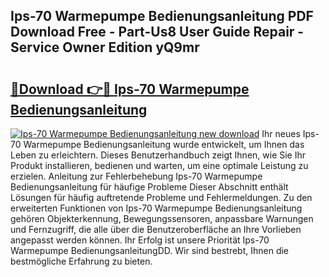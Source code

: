 ## Ips-70 Warmepumpe Bedienungsanleitung PDF Download Free - Part-Us8 User Guide Repair - Service Owner Edition yQ9mr

# <h2><a href="http://df3tkgh.blite.top/?on=Ips-70+Warmepumpe+Bedienungsanleitung">🔗Download 👉🔴 Ips-70 Warmepumpe Bedienungsanleitung</a></h2>

[![Ips-70 Warmepumpe Bedienungsanleitung new download](https://i.imgur.com/lujVjoI.png)](http://df3tkgh.blite.top/?on=Ips-70+Warmepumpe+Bedienungsanleitung)
Ihr neues Ips-70 Warmepumpe Bedienungsanleitung wurde entwickelt, um Ihnen das Leben zu erleichtern. Dieses Benutzerhandbuch zeigt Ihnen, wie Sie Ihr Produkt installieren, bedienen und warten, um eine optimale Leistung zu erzielen. Anleitung zur Fehlerbehebung Ips-70 Warmepumpe Bedienungsanleitung für häufige Probleme Dieser Abschnitt enthält Lösungen für häufig auftretende Probleme und Fehlermeldungen. Zu den erweiterten Funktionen von Ips-70 Warmepumpe Bedienungsanleitung gehören Objekterkennung, Bewegungssensoren, anpassbare Warnungen und Fernzugriff, die alle über die Benutzeroberfläche an Ihre Vorlieben angepasst werden können. Ihr Erfolg ist unsere Priorität Ips-70 Warmepumpe BedienungsanleitungDD. Wir sind bestrebt, Ihnen die bestmögliche Erfahrung zu bieten.
